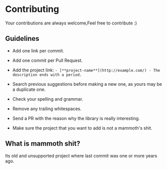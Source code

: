 # Contributing

Your contributions are always welcome,Feel free to contribute :)

## Guidelines

- Add one link per commit.

- Add one commit per Pull Request.

- Add the project link: `- [**project-name**](http://example.com/) - The description ends with a period.`

- Search previous suggestions before making a new one, as yours may be a duplicate one.

- Check your spelling and grammar.

- Remove any trailing whitespaces.

- Send a PR with the reason why the library is really interesting.

- Make sure the project that you want to add is not a mammoth's shit.



## What is mammoth shit?
Its old and unsupported project where last commit was one or more years ago.
